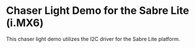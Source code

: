 # Chaser Light Demo for the Sabre Lite (i.MX6)
This chaser light demo utilizes the I2C driver for the Sabre Lite platform.
